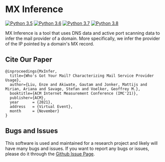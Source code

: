 # MX Inference
[![Python 3.5](https://img.shields.io/badge/python-3.5-blue.svg)](https://www.python.org/downloads/release/python-360/)
[![Python 3.6](https://img.shields.io/badge/python-3.6-blue.svg)](https://www.python.org/downloads/release/python-360/)
[![Python 3.7](https://img.shields.io/badge/python-3.7-blue.svg)](https://www.python.org/downloads/release/python-360/)
[![Python 3.8](https://img.shields.io/badge/python-3.8-blue.svg)](https://www.python.org/downloads/release/python-360/)

MX Inference is a tool that uses DNS data and active port scanning data to infer the mail provider of a domain. More specifically, we infer the provider of the IP pointed by a domain's MX record.

## Cite Our Paper
```
@inproceedings{MxInfer,
  title={Who's Got Your Mail? Characterizing Mail Service Provider Usage},
  author={Liu, Enze and Akiwate, Gautam and Jonker, Mattijs and Mirian, Ariana and Savage, Stefan and Voelker, Geoffrey M.},
  booktitle={ACM Internet Measurement Conference (IMC'21)},
  publisher={ACM},
  year      = {2021},
  address   = {Virtual Event},
  month     = {November}
}
```


## Bugs and Issues
This software is used and maintained for a research project and likely will have many bugs and issues. If you want to report any bugs or issues, please do it through the [Github Issue Page](https://github.com/ucsdsysnet/mx_inference/issues).
